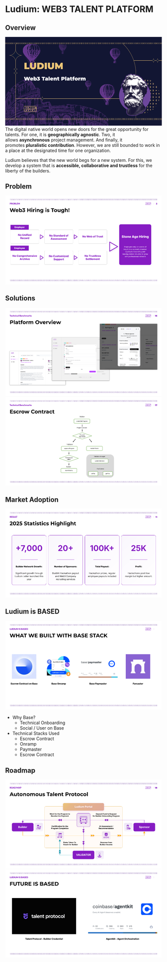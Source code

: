 # Ludium: WEB3 TALENT PLATFORM

## Overview
![overview](./images/Ludium-1.png)
The digital native world opens new doors for the great opportunity for talents. For one, it is **geographically agnostic**. Two, it allows **asynchronous** project management. And finally, it promotes **pluralistic contribution**. However, we are still bounded to work in a place at the designated time for one organization.

Ludium believes that the new world begs for a new system. For this, we develop a system that is **accessible, collaborative and trustless** for the liberty of the builders.

## Problem
![Problem](./images/Ludium-2.png)

## Solutions
![Platform](./images/Ludium-3.png)
![Contract](./images/Ludium-4.png)

## Market Adoption
![Statistics](./images/Ludium-5.png)

## Ludium is BASED
![Base Stacks](./images/Ludium-6.png)
- Why Base?
    - Technical Onboarding
    - Social / User on Base
- Technical Stacks Used
    - Escrow Contract
    - Onramp
    - Paymaster
    - Escrow Contract

## Roadmap
![Autonomous Protocol](./images/Ludium-7.png)
![Future Stacks](./images/Ludium-8.png)